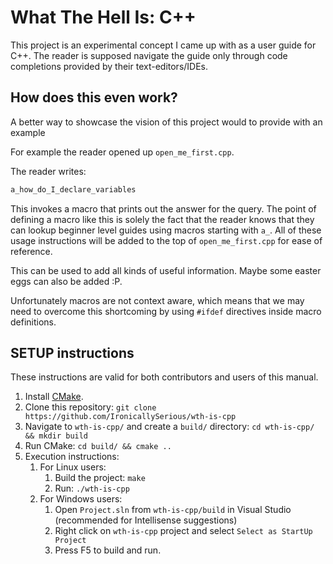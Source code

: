 # What The Hell Is: C++

This project is an experimental concept I came up with as a user guide for C++.
The reader is supposed navigate the guide only through code completions provided by their text-editors/IDEs.

## How does this even work?
A better way to showcase the vision of this project would to provide with an example

For example the reader opened up `open_me_first.cpp`.

The reader writes:
```cpp
a_how_do_I_declare_variables
```
This invokes a macro that prints out the answer for the query.
The point of defining a macro like this is solely the fact that the reader knows that they can lookup beginner level guides using macros starting with `a_`.
All of these usage instructions will be added to the top of `open_me_first.cpp` for ease of reference.

This can be used to add all kinds of useful information. Maybe some easter eggs can also be added :P.

Unfortunately macros are not context aware, which means that we may need to overcome this shortcoming by using `#ifdef` directives inside macro definitions.

## SETUP instructions
These instructions are valid for both contributors and users of this manual.
1. Install [CMake](https://cmake.org/).
2. Clone this repository: `git clone https://github.com/IronicallySerious/wth-is-cpp`
3. Navigate to `wth-is-cpp/` and create a `build/` directory: `cd wth-is-cpp/ && mkdir build`
4. Run CMake: `cd build/ && cmake ..`
5. Execution instructions:
	1. For Linux users:
		1. Build the project: `make`
		2. Run: `./wth-is-cpp`
	2. For Windows users:
		1. Open `Project.sln` from `wth-is-cpp/build` in Visual Studio (recommended for Intellisense suggestions)
		2. Right click on `wth-is-cpp` project and select `Select as StartUp Project`
		3. Press F5 to build and run.
